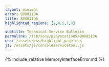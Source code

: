 ```yaml
---
layout: minimal
error: 808011DA
title: 808011DA
highlighted_regions: [2,4,5,7,8]

subtitle: Technical Service Bulletin
permalink: /tsb/sony/playstation5/808011DA
css: /assets/css/highlight_page.css
js: /assets/js/consoleservicetool.js
---
```


{% include_relative MemoryInterfaceError.md %}
